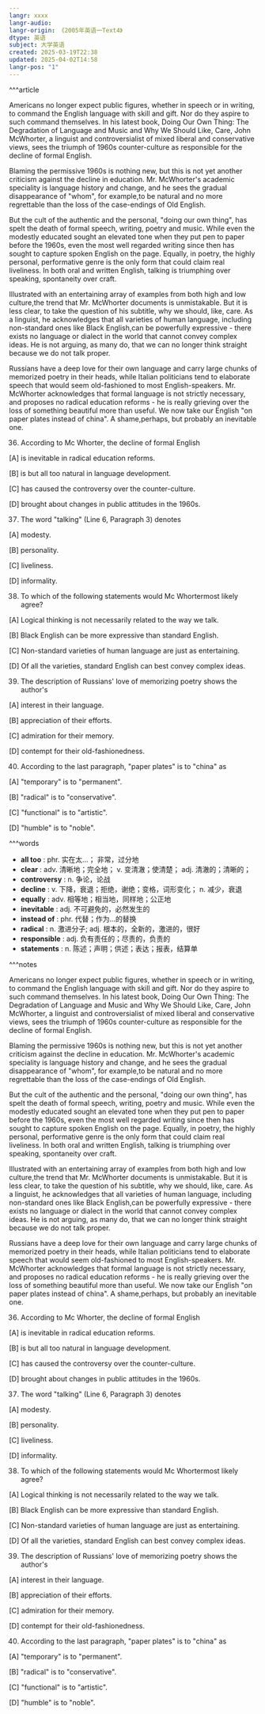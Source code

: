 ```yaml
---
langr: xxxx
langr-audio: 
langr-origin: 《2005年英语一Text4》
dtype: 英语
subject: 大学英语
created: 2025-03-19T22:38
updated: 2025-04-02T14:58
langr-pos: "1"
---
```


^^^article

Americans no longer expect public figures, whether in speech or in writing, to command the English language with skill and gift. Nor do they aspire to such command themselves. In his latest book, Doing Our Own Thing: The Degradation of Language and Music and Why We Should Like, Care, John McWhorter, a linguist and controversialist of mixed liberal and conservative views, sees the triumph of 1960s counter-culture as responsible for the decline of formal English.

Blaming the permissive 1960s is nothing new, but this is not yet another criticism against the decline in education. Mr. McWhorter's academic speciality is language history and change, and he sees the gradual disappearance of "whom", for example,to be natural and no more regrettable than the loss of the case-endings of Old English.

But the cult of the authentic and the personal, "doing our own thing", has spelt the death of formal speech, writing, poetry and music. While even the modestly educated sought an elevated tone when they put pen to paper before the 1960s, even the most well regarded writing since then has sought to capture spoken English on the page. Equally, in poetry, the highly personal, performative genre is the only form that could claim real liveliness. In both oral and written English, talking is triumphing over speaking, spontaneity over craft.

Illustrated with an entertaining array of examples from both high and low culture,the trend that Mr. McWhorter documents is unmistakable. But it is less clear, to take the question of his subtitle, why we should, like, care. As a linguist, he acknowledges that all varieties of human language, including non-standard ones like Black English,can be powerfully expressive - there exists no language or dialect in the world that cannot convey complex ideas. He is not arguing, as many do, that we can no longer think straight because we do not talk proper.

Russians have a deep love for their own language and carry large chunks of memorized poetry in their heads, while Italian politicians tend to elaborate speech that would seem old-fashioned to most English-speakers. Mr. McWhorter acknowledges that formal language is not strictly necessary, and proposes no radical education reforms - he is really grieving over the loss of something beautiful more than useful. We now take our English "on paper plates instead of china". A shame,perhaps, but probably an inevitable one.

36. According to Mc Whorter, the decline of formal English

[A] is inevitable in radical education reforms.

[B] is but all too natural in language development.

[C] has caused the controversy over the counter-culture.

[D] brought about changes in public attitudes in the 1960s.

37. The word "talking" (Line 6, Paragraph 3) denotes

[A] modesty.

[B] personality.

[C] liveliness.

[D] informality.

38. To which of the following statements would Mc Whortermost likely agree?

[A] Logical thinking is not necessarily related to the way we talk.

[B] Black English can be more expressive than standard English.

[C] Non-standard varieties of human language are just as entertaining.

[D] Of all the varieties, standard English can best convey complex ideas.

39. The description of Russians' love of memorizing poetry shows the author's

[A] interest in their language.

[B] appreciation of their efforts.

[C] admiration for their memory.

[D] contempt for their old-fashionedness.

40. According to the last paragraph, "paper plates" is to "china" as

[A] "temporary" is to "permanent".

[B] "radical" is to "conservative".

[C] "functional" is to "artistic".

[D] "humble" is to "noble".

^^^words
+ **all too** : phr. 实在太…； 非常，过分地
+ **clear** : adv. 清晰地；完全地； v. 变清澈；使清楚； adj. 清澈的；清晰的；
+ **controversy** : n. 争论，论战
+ **decline** : v. 下降，衰退；拒绝，谢绝；变格，词形变化； n. 减少，衰退
+ **equally** : adv. 相等地；相当地，同样地；公正地
+ **inevitable** : adj. 不可避免的，必然发生的
+ **instead of** : phr. 代替；作为…的替换
+ **radical** : n. 激进分子; adj. 根本的，全新的，激进的，很好
+ **responsible** : adj. 负有责任的；尽责的，负责的
+ **statements** : n. 陈述；声明；供述；表达；报表，结算单

^^^notes

Americans no longer expect public figures, whether in speech or in writing, to command the English language with skill and gift. Nor do they aspire to such command themselves. In his latest book, Doing Our Own Thing: The Degradation of Language and Music and Why We Should Like, Care, John McWhorter, a linguist and controversialist of mixed liberal and conservative views, sees the triumph of 1960s counter-culture as responsible for the decline of formal English.

Blaming the permissive 1960s is nothing new, but this is not yet another criticism against the decline in education. Mr. McWhorter's academic speciality is language history and change, and he sees the gradual disappearance of "whom", for example,to be natural and no more regrettable than the loss of the case-endings of Old English.

But the cult of the authentic and the personal, "doing our own thing", has spelt the death of formal speech, writing, poetry and music. While even the modestly educated sought an elevated tone when they put pen to paper before the 1960s, even the most well regarded writing since then has sought to capture spoken English on the page. Equally, in poetry, the highly personal, performative genre is the only form that could claim real liveliness. In both oral and written English, talking is triumphing over speaking, spontaneity over craft.

Illustrated with an entertaining array of examples from both high and low culture,the trend that Mr. McWhorter documents is unmistakable. But it is less clear, to take the question of his subtitle, why we should, like, care. As a linguist, he acknowledges that all varieties of human language, including non-standard ones like Black English,can be powerfully expressive - there exists no language or dialect in the world that cannot convey complex ideas. He is not arguing, as many do, that we can no longer think straight because we do not talk proper.

Russians have a deep love for their own language and carry large chunks of memorized poetry in their heads, while Italian politicians tend to elaborate speech that would seem old-fashioned to most English-speakers. Mr. McWhorter acknowledges that formal language is not strictly necessary, and proposes no radical education reforms - he is really grieving over the loss of something beautiful more than useful. We now take our English "on paper plates instead of china". A shame,perhaps, but probably an inevitable one.

36. According to Mc Whorter, the decline of formal English

[A] is inevitable in radical education reforms.

[B] is but all too natural in language development.

[C] has caused the controversy over the counter-culture.

[D] brought about changes in public attitudes in the 1960s.

37. The word "talking" (Line 6, Paragraph 3) denotes

[A] modesty.

[B] personality.

[C] liveliness.

[D] informality.

38. To which of the following statements would Mc Whortermost likely agree?

[A] Logical thinking is not necessarily related to the way we talk.

[B] Black English can be more expressive than standard English.

[C] Non-standard varieties of human language are just as entertaining.

[D] Of all the varieties, standard English can best convey complex ideas.

39. The description of Russians' love of memorizing poetry shows the author's

[A] interest in their language.

[B] appreciation of their efforts.

[C] admiration for their memory.

[D] contempt for their old-fashionedness.

40. According to the last paragraph, "paper plates" is to "china" as

[A] "temporary" is to "permanent".

[B] "radical" is to "conservative".

[C] "functional" is to "artistic".

[D] "humble" is to "noble".